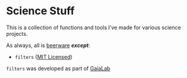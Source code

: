 # Science Stuff

This is a collection of functions and tools I've made for various science projects.

As always, all is [beerware](https://en.wikipedia.org/wiki/Beerware) _**except**_:
* `filters` ([MIT Licensed](https://github.com/tobyjamez/bits-and-bobs/blob/master/python/science-stuff/filters/LICENSE))

`filters` was developed as part of [GaiaLab](https://github.com/bombrun/GaiaLab)
